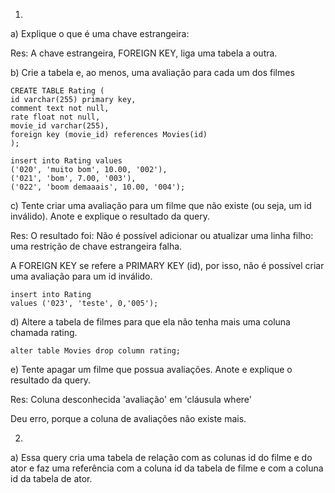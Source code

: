 1)

a) Explique o que é uma chave estrangeira:

Res: A chave estrangeira, FOREIGN KEY, liga uma tabela a outra.

b) Crie a tabela e, ao menos, uma avaliação para cada um dos filmes

```
CREATE TABLE Rating (
id varchar(255) primary key,
comment text not null,
rate float not null,
movie_id varchar(255),
foreign key (movie_id) references Movies(id)
);

insert into Rating values 
('020', 'muito bom', 10.00, '002'),
('021', 'bom', 7.00, '003'),
('022', 'boom demaaais', 10.00, '004');
```

c) Tente criar uma avaliação para um filme que não existe (ou seja, um id inválido). Anote e explique o resultado da query.

Res: O resultado foi: Não é possível adicionar ou atualizar uma linha filho: uma restrição de chave estrangeira falha. 

A FOREIGN KEY se refere a PRIMARY KEY (id), por isso, não é possível criar uma avaliação para um id inválido. 

```
insert into Rating 
values ('023', 'teste', 0,'005');
```

d) Altere a tabela de filmes para que ela não tenha mais uma coluna chamada rating.

```
alter table Movies drop column rating;
```
e) Tente apagar um filme que possua avaliações. Anote e explique o resultado da query.

Res: Coluna desconhecida 'avaliação' em 'cláusula where'

Deu erro, porque a coluna de avaliações não existe mais.


2)

a) Essa query cria uma tabela de relação com as colunas id do filme e do ator e faz uma referência  com a coluna id da tabela de filme e com a coluna id da tabela de ator.